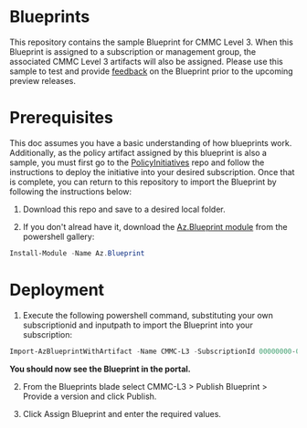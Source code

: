 # Blueprints
This repository contains the sample Blueprint for CMMC Level 3.  When this Blueprint is assigned to a subscription or management group, the associated CMMC Level 3 artifacts will also be assigned. Please use this sample to test and provide [feedback](https://aka.ms/feedbackazureblueprintcmmc) on the Blueprint prior to the upcoming preview releases.

# Prerequisites
This doc assumes you have a basic understanding of how blueprints work. Additionally, as the policy artifact assigned by this blueprint is also a sample, you must first go to the [PolicyInitiatives](https://github.com/adamdimopoulos/PolicyInitiatives) repo and follow the instructions to deploy the initiative into your desired subscription.  Once that is complete, you can return to this repository to import the Blueprint by following the instructions below:

1. Download this repo and save to a desired local folder.

2. If you don't alread have it, download the [Az.Blueprint module](https://powershellgallery.com/packages/Az.Blueprint/) from the powershell gallery:
```powershell 
Install-Module -Name Az.Blueprint
```

# Deployment

1. Execute the following powershell command, substituting your own subscriptionid and inputpath to import the Blueprint into your subscription: 
```powershell
Import-AzBlueprintWithArtifact -Name CMMC-L3 -SubscriptionId 00000000-0000-0000-0000-000000000000 -InputPath  C:\Blueprints\SampleBlueprint
```
**You should now see the Blueprint in the portal.**

2. From the Blueprints blade select CMMC-L3 > Publish Blueprint > Provide a version and click Publish.  

3. Click Assign Blueprint and enter the required values.

